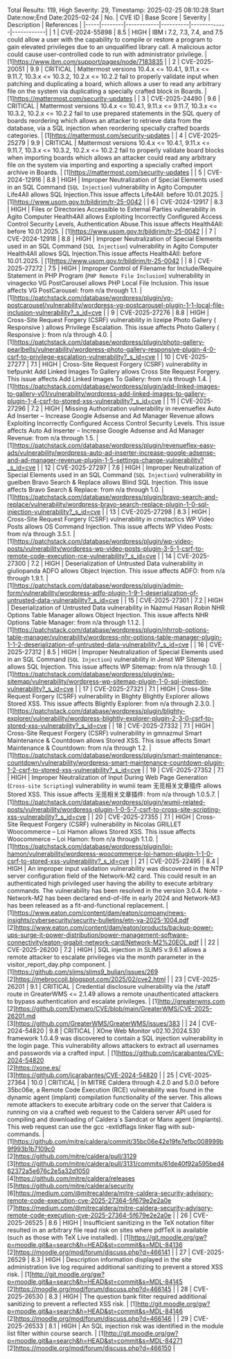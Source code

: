 Total Results: 119, High Severity: 29, Timestamp: 2025-02-25 08:10:28
Start Date:now;End Date:2025-02-24
| No. | CVE ID | Base Score | Severity | Description | References |
|-----|--------|------------|----------|-------------|------------|
| 1 | CVE-2024-55898 | 8.5  | HIGH | IBM i 7.2, 7.3, 7.4, and 7.5 could allow a user with the capability to compile or restore a program to gain elevated privileges due to an unqualified library call. A malicious actor could cause user-controlled code to run with administrator privilege. | [1]https://www.ibm.com/support/pages/node/7183835 |
| 2 | CVE-2025-20051 | 9.9  | CRITICAL | Mattermost versions 10.4.x <= 10.4.1, 9.11.x <= 9.11.7, 10.3.x <= 10.3.2, 10.2.x <= 10.2.2 fail to properly validate input when patching and duplicating a board, which allows a user to read any arbitrary file on the system via duplicating a specially crafted block in Boards. | [1]https://mattermost.com/security-updates |
| 3 | CVE-2025-24490 | 9.6  | CRITICAL | Mattermost versions 10.4.x <= 10.4.1, 9.11.x <= 9.11.7, 10.3.x <= 10.3.2, 10.2.x <= 10.2.2 fail to use prepared statements in the SQL query of boards reordering which allows an attacker to retrieve data from the database, via a SQL injection when reordering specially crafted boards categories. | [1]https://mattermost.com/security-updates |
| 4 | CVE-2025-25279 | 9.9  | CRITICAL | Mattermost versions 10.4.x <= 10.4.1, 9.11.x <= 9.11.7, 10.3.x <= 10.3.2, 10.2.x <= 10.2.2 fail to properly validate board blocks when importing boards which allows an attacker could read any arbitrary file on the system via importing and exporting a specially crafted import archive in Boards. | [1]https://mattermost.com/security-updates |
| 5 | CVE-2024-12916 | 8.8  | HIGH | Improper Neutralization of Special Elements used in an SQL Command (`SQL Injection`) vulnerability in Agito Computer Life4All allows SQL Injection.This issue affects Life4All: before 10.01.2025. | [1]https://www.usom.gov.tr/bildirim/tr-25-0042 |
| 6 | CVE-2024-12917 | 8.3  | HIGH | Files or Directories Accessible to External Parties vulnerability in Agito Computer Health4All allows Exploiting Incorrectly Configured Access Control Security Levels, Authentication Abuse.This issue affects Health4All: before 10.01.2025. | [1]https://www.usom.gov.tr/bildirim/tr-25-0042 |
| 7 | CVE-2024-12918 | 8.8  | HIGH | Improper Neutralization of Special Elements used in an SQL Command (`SQL Injection`) vulnerability in Agito Computer Health4All allows SQL Injection.This issue affects Health4All: before 10.01.2025. | [1]https://www.usom.gov.tr/bildirim/tr-25-0042 |
| 8 | CVE-2025-27272 | 7.5  | HIGH | Improper Control of Filename for Include/Require Statement in PHP Program (`PHP Remote File Inclusion`) vulnerability in vinagecko VG PostCarousel allows PHP Local File Inclusion. This issue affects VG PostCarousel: from n/a through 1.1. | [1]https://patchstack.com/database/wordpress/plugin/vg-postcarousel/vulnerability/wordpress-vg-postcarousel-plugin-1-1-local-file-inclusion-vulnerability?_s_id=cve |
| 9 | CVE-2025-27276 | 8.8  | HIGH | Cross-Site Request Forgery (CSRF) vulnerability in lizeipe Photo Gallery ( Responsive ) allows Privilege Escalation. This issue affects Photo Gallery ( Responsive ): from n/a through 4.0. | [1]https://patchstack.com/database/wordpress/plugin/photo-gallery-pearlbells/vulnerability/wordpress-photo-gallery-responsive-plugin-4-0-csrf-to-privilege-escalation-vulnerability?_s_id=cve |
| 10 | CVE-2025-27277 | 7.1  | HIGH | Cross-Site Request Forgery (CSRF) vulnerability in tiefpunkt Add Linked Images To Gallery allows Cross Site Request Forgery. This issue affects Add Linked Images To Gallery: from n/a through 1.4. | [1]https://patchstack.com/database/wordpress/plugin/add-linked-images-to-gallery-v01/vulnerability/wordpress-add-linked-images-to-gallery-plugin-1-4-csrf-to-stored-xss-vulnerability?_s_id=cve |
| 11 | CVE-2025-27296 | 7.2  | HIGH | Missing Authorization vulnerability in revenueflex Auto Ad Inserter – Increase Google Adsense and Ad Manager Revenue allows Exploiting Incorrectly Configured Access Control Security Levels. This issue affects Auto Ad Inserter – Increase Google Adsense and Ad Manager Revenue: from n/a through 1.5. | [1]https://patchstack.com/database/wordpress/plugin/revenueflex-easy-ads/vulnerability/wordpress-auto-ad-inserter-increase-google-adsense-and-ad-manager-revenue-plugin-1-5-settings-change-vulnerability?_s_id=cve |
| 12 | CVE-2025-27297 | 7.6  | HIGH | Improper Neutralization of Special Elements used in an SQL Command (`SQL Injection`) vulnerability in guelben Bravo Search & Replace allows Blind SQL Injection. This issue affects Bravo Search & Replace: from n/a through 1.0. | [1]https://patchstack.com/database/wordpress/plugin/bravo-search-and-replace/vulnerability/wordpress-bravo-search-replace-plugin-1-0-sql-injection-vulnerability?_s_id=cve |
| 13 | CVE-2025-27298 | 8.3  | HIGH | Cross-Site Request Forgery (CSRF) vulnerability in cmstactics WP Video Posts allows OS Command Injection. This issue affects WP Video Posts: from n/a through 3.5.1. | [1]https://patchstack.com/database/wordpress/plugin/wp-video-posts/vulnerability/wordpress-wp-video-posts-plugin-3-5-1-csrf-to-remote-code-execution-rce-vulnerability?_s_id=cve |
| 14 | CVE-2025-27300 | 7.2  | HIGH | Deserialization of Untrusted Data vulnerability in giuliopanda ADFO allows Object Injection. This issue affects ADFO: from n/a through 1.9.1. | [1]https://patchstack.com/database/wordpress/plugin/admin-form/vulnerability/wordpress-adfo-plugin-1-9-1-deserialization-of-untrusted-data-vulnerability?_s_id=cve |
| 15 | CVE-2025-27301 | 7.2  | HIGH | Deserialization of Untrusted Data vulnerability in Nazmul Hasan Robin NHR Options Table Manager allows Object Injection. This issue affects NHR Options Table Manager: from n/a through 1.1.2. | [1]https://patchstack.com/database/wordpress/plugin/nhrrob-options-table-manager/vulnerability/wordpress-nhr-options-table-manager-plugin-1-1-2-deserialization-of-untrusted-data-vulnerability?_s_id=cve |
| 16 | CVE-2025-27312 | 8.5  | HIGH | Improper Neutralization of Special Elements used in an SQL Command (`SQL Injection`) vulnerability in Jenst WP Sitemap allows SQL Injection. This issue affects WP Sitemap: from n/a through 1.0. | [1]https://patchstack.com/database/wordpress/plugin/wp-sitemap/vulnerability/wordpress-wp-sitemap-plugin-1-0-sql-injection-vulnerability?_s_id=cve |
| 17 | CVE-2025-27321 | 7.1  | HIGH | Cross-Site Request Forgery (CSRF) vulnerability in Blighty Blightly Explorer allows Stored XSS. This issue affects Blightly Explorer: from n/a through 2.3.0. | [1]https://patchstack.com/database/wordpress/plugin/blighty-explorer/vulnerability/wordpress-blightly-explorer-plugin-2-3-0-csrf-to-stored-xss-vulnerability?_s_id=cve |
| 18 | CVE-2025-27332 | 7.1  | HIGH | Cross-Site Request Forgery (CSRF) vulnerability in gmnazmul Smart Maintenance & Countdown allows Stored XSS. This issue affects Smart Maintenance & Countdown: from n/a through 1.2. | [1]https://patchstack.com/database/wordpress/plugin/smart-maintenance-countdown/vulnerability/wordpress-smart-maintenance-countdown-plugin-1-2-csrf-to-stored-xss-vulnerability?_s_id=cve |
| 19 | CVE-2025-27352 | 7.1  | HIGH | Improper Neutralization of Input During Web Page Generation (`Cross-site Scripting`) vulnerability in wumii team 无觅相关文章插件 allows Stored XSS. This issue affects 无觅相关文章插件: from n/a through 1.0.5.7. | [1]https://patchstack.com/database/wordpress/plugin/wumii-related-posts/vulnerability/wordpress-plugin-1-0-5-7-csrf-to-cross-site-scripting-xss-vulnerability?_s_id=cve |
| 20 | CVE-2025-27355 | 7.1  | HIGH | Cross-Site Request Forgery (CSRF) vulnerability in Nicolas GRILLET Woocommerce – Loi Hamon allows Stored XSS. This issue affects Woocommerce – Loi Hamon: from n/a through 1.1.0. | [1]https://patchstack.com/database/wordpress/plugin/loi-hamon/vulnerability/wordpress-woocommerce-loi-hamon-plugin-1-1-0-csrf-to-stored-xss-vulnerability?_s_id=cve |
| 21 | CVE-2025-22495 | 8.4  | HIGH | An improper input validation vulnerability was discovered in the NTP server configuration field of the Network-M2 card. This could result in an authenticated high privileged user having the ability to execute arbitrary commands. The vulnerability has been resolved in the version 3.0.4. Note - Network-M2 has been declared end-of-life in early 2024 and Network-M3 has been released as a fit-and-functional replacement. | [1]https://www.eaton.com/content/dam/eaton/company/news-insights/cybersecurity/security-bulletins/etn-va-2025-1004.pdf<br>[2]https://www.eaton.com/content/dam/eaton/products/backup-power-ups-surge-it-power-distribution/power-management-software-connectivity/eaton-gigabit-network-card/Network-M2%20EOL.pdf |
| 22 | CVE-2025-26200 | 7.2  | HIGH | SQL injection in SLIMS v.9.6.1 allows a remote attacker to escalate privileges via the month parameter in the visitor_report_day.php component. | [1]https://github.com/slims/slims9_bulian/issues/269<br>[2]https://mebroccoli.blogspot.com/2025/02/cve2.html |
| 23 | CVE-2025-26201 | 9.1  | CRITICAL | Credential disclosure vulnerability via the /staff route in GreaterWMS <= 2.1.49 allows a remote unauthenticated attackers to bypass authentication and escalate privileges. | [1]http://greaterwms.com<br>[2]https://github.com/Elymaro/CVE/blob/main/GreaterWMS/CVE-2025-26201.md<br>[3]https://github.com/GreaterWMS/GreaterWMS/issues/383 |
| 24 | CVE-2024-54820 | 9.8  | CRITICAL | XOne Web Monitor v02.10.2024.530 framework 1.0.4.9 was discovered to contain a SQL injection vulnerability in the login page. This vulnerability allows attackers to extract all usernames and passwords via a crafted input. | [1]https://github.com/jcarabantes/CVE-2024-54820<br>[2]https://xone.es/<br>[3]https://github.com/jcarabantes/CVE-2024-54820 |
| 25 | CVE-2025-27364 | 10.0  | CRITICAL | In MITRE Caldera through 4.2.0 and 5.0.0 before 35bc06e, a Remote Code Execution (RCE) vulnerability was found in the dynamic agent (implant) compilation functionality of the server. This allows remote attackers to execute arbitrary code on the server that Caldera is running on via a crafted web request to the Caldera server API used for compiling and downloading of Caldera`s Sandcat or Manx agent (implants). This web request can use the gcc -extldflags linker flag with sub-commands. | [1]https://github.com/mitre/caldera/commit/35bc06e42e19fe7efbc008999b9f993b1b7109c0<br>[2]https://github.com/mitre/caldera/pull/3129<br>[3]https://github.com/mitre/caldera/pull/3131/commits/61de40f92a595bed462372a5e676c2e5a32d1050<br>[4]https://github.com/mitre/caldera/releases<br>[5]https://github.com/mitre/caldera/security<br>[6]https://medium.com/@mitrecaldera/mitre-caldera-security-advisory-remote-code-execution-cve-2025-27364-5f679e2e2a0e<br>[7]https://medium.com/@mitrecaldera/mitre-caldera-security-advisory-remote-code-execution-cve-2025-27364-5f679e2e2a0e |
| 26 | CVE-2025-26525 | 8.6  | HIGH | Insufficient sanitizing in the TeX notation filter resulted in an arbitrary file read risk on sites where pdfTeX is available (such as those with TeX Live installed). | [1]https://git.moodle.org/gw?p=moodle.git&a=search&h=HEAD&st=commit&s=MDL-84136<br>[2]https://moodle.org/mod/forum/discuss.php?d=466141 |
| 27 | CVE-2025-26529 | 8.3  | HIGH | Description information displayed in the site administration live log required additional sanitizing to prevent a stored XSS risk. | [1]http://git.moodle.org/gw?p=moodle.git&a=search&h=HEAD&st=commit&s=MDL-84145<br>[2]https://moodle.org/mod/forum/discuss.php?d=466145 |
| 28 | CVE-2025-26530 | 8.3  | HIGH | The question bank filter required additional sanitizing to prevent a reflected XSS risk. | [1]http://git.moodle.org/gw?p=moodle.git&a=search&h=HEAD&st=commit&s=MDL-84146<br>[2]https://moodle.org/mod/forum/discuss.php?d=466146 |
| 29 | CVE-2025-26533 | 8.1  | HIGH | An SQL injection risk was identified in the module list filter within course search. | [1]http://git.moodle.org/gw?p=moodle.git&a=search&h=HEAD&st=commit&s=MDL-84271<br>[2]https://moodle.org/mod/forum/discuss.php?d=466150 |
